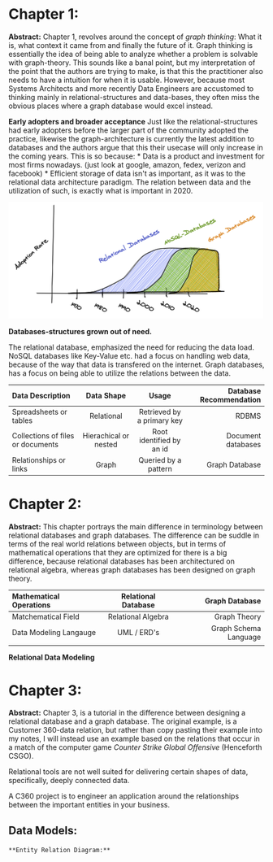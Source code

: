 # Chapter 1:  

**Abstract:** Chapter 1, revolves around the concept of *graph thinking*: What it is, what context it came from and finally the future of it. Graph thinking is essentially the idea of being able to analyze whether a problem is solvable with graph-theory. This sounds like a banal point, but my interpretation of the point that the authors are trying to make, is that this the practitioner also needs to have a intuition for when it is usable. However, because most Systems Architects and more recently Data Engineers are accustomed to thinking mainly in relational-structures and data-bases, they often miss the obvious places where a graph database would excel instead.

**Early adopters and broader acceptance**
Just like the relational-structures had early adopters before the larger part of the community adopted the practice, likewise the graph-architecture is currently the latest addition to databases and the authors argue that this their usecase will only increase in the coming years. This is so because:
    * Data is a product and investment for most firms nowadays. (just look at google, amazon, fedex, verizon and facebook)
    * Efficient storage of data isn't as important, as it was to the relational data architecture paradigm. The relation between data and the utilization of such, is exactly what is important in 2020.

![](adoption-rate.png)

**Databases-structures grown out of need.**

The relational database, emphasized the need for reducing the data load.
NoSQL databases like Key-Value etc. had a focus on handling web data, because of the way that data is transfered on the internet. Graph databases, has a focus on being able to utilize the relations between the data.


| Data Description                  | Data Shape                | Usage                       | Database Recommendation |
|:----------------------------------|:-------------------------:|:---------------------------:| -----------------------:|
| Spreadsheets or tables            | Relational                | Retrieved by a primary key  | RDBMS                   | 
| Collections of files or documents | Hierachical or nested     |   Root identified by an id  | Document databases      |
| Relationships or links            | Graph                     |    Queried by a pattern     | Graph Database          | 

# Chapter 2: 

**Abstract:** This chapter portrays the main difference in terminology between relational databases and graph databases. The difference can be suddle in terms of the real world relations between objects, but in terms of mathematical operations that they are optimized for there is a big difference, because relational databases has been architectured on relational algebra, whereas graph databases has been designed on graph theory.


| Mathematical Operations| Relational Database       | Graph Database           | 
|:-----------------------|:-------------------------:|-------------------------:|
| Matchematical Field    | Relational Algebra        |  Graph Theory            |
| Data Modeling Langauge | UML / ERD's               | Graph Schema Language    |
|                        |                           |                          |



**Relational Data Modeling**    

# Chapter 3:

**Abstract:** Chapter 3, is a tutorial in the difference between designing a relational database and a graph database. The original example, is a Customer 360-data relation, but rather than copy pasting their example into my notes, I will instead use an example based on the relations that occur in a match of the computer game *Counter Strike Global Offensive* (Henceforth CSGO).

Relational tools are not well suited for delivering certain shapes of data, specifically, deeply connected data.

A C360 project is to engineer an application around the relationships between the important entities in your business.

## Data Models:

    **Entity Relation Diagram:**

    
    